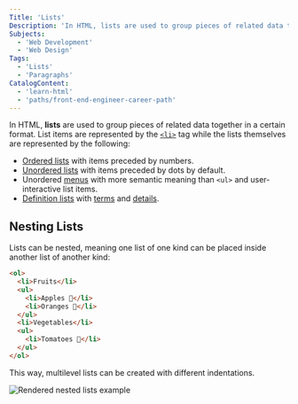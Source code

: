 ```yaml
---
Title: 'Lists'
Description: 'In HTML, lists are used to group pieces of related data together in a certain format.'
Subjects:
  - 'Web Development'
  - 'Web Design'
Tags:
  - 'Lists'
  - 'Paragraphs'
CatalogContent:
  - 'learn-html'
  - 'paths/front-end-engineer-career-path'
---
```


In HTML, **lists** are used to group pieces of related data together in a certain format. List items are represented by the [`<li>`](https://www.codecademy.com/resources/docs/html/tags/li) tag while the lists themselves are represented by the following:

- [Ordered lists](https://www.codecademy.com/resources/docs/html/tags/ol) with items preceded by numbers.
- [Unordered lists](https://www.codecademy.com/resources/docs/html/tags/ul) with items preceded by dots by default.
- Unordered [menus](https://www.codecademy.com/resources/docs/html/tags/menu) with more semantic meaning than `<ul>` and user-interactive list items.
- [Definition lists](https://www.codecademy.com/resources/docs/html/tags/dl) with [terms](https://www.codecademy.com/resources/docs/html/tags/dt) and [details](https://www.codecademy.com/resources/docs/html/tags/dd).

## Nesting Lists

Lists can be nested, meaning one list of one kind can be placed inside another list of another kind:

```html
<ol>
  <li>Fruits</li>
  <ul>
    <li>Apples 🍎</li>
    <li>Oranges 🍊</li>
  </ul>
  <li>Vegetables</li>
  <ul>
    <li>Tomatoes 🍅</li>
  </ul>
</ol>
```

This way, multilevel lists can be created with different indentations.

![Rendered nested lists example](https://raw.githubusercontent.com/Codecademy/docs/main/media/nested-lists-example.png)
